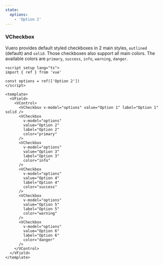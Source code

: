 ```yaml
---
state:
  options:
    - 'Option 2'
---
```


### VCheckbox

Vuero provides default styled checkboxes in 2 main styles, `outlined` (default)
and `solid`. Those checkboxes also support all main colors.
The available colors are `primary`, `success`, `info`,
`warning`, `danger`.

<!--code-->

```vue
<script setup lang="ts">
import { ref } from 'vue'

const options = ref(['Option 2'])
</script>

<template>
  <VField>
    <VControl>
      <VCheckbox v-model="options" value="Option 1" label="Option 1" solid />
      <VCheckbox
        v-model="options"
        value="Option 2"
        label="Option 2"
        color="primary"
      />
      <VCheckbox
        v-model="options"
        value="Option 3"
        label="Option 3"
        color="info"
      />
      <VCheckbox
        v-model="options"
        value="Option 4"
        label="Option 4"
        color="success"
      />
      <VCheckbox
        v-model="options"
        value="Option 5"
        label="Option 5"
        color="warning"
      />
      <VCheckbox
        v-model="options"
        value="Option 6"
        label="Option 6"
        color="danger"
      />
    </VControl>
  </VField>
</template>
```

<!--/code-->

<!--example-->

<VField>
  <VControl>
    <VCheckbox
      v-model="frontmatter.state.options"
      value="Option 1"
      label="Option 1"
    />
    <VCheckbox
      v-model="frontmatter.state.options"
      value="Option 2"
      label="Option 2"
      color="primary"
    />
    <VCheckbox
      v-model="frontmatter.state.options"
      value="Option 3"
      label="Option 3"
      color="info"
    />
    <VCheckbox
      v-model="frontmatter.state.options"
      value="Option 4"
      label="Option 4"
      color="success"
    />
    <VCheckbox
      v-model="frontmatter.state.options"
      value="Option 5"
      label="Option 5"
      color="warning"
    />
    <VCheckbox
      v-model="frontmatter.state.options"
      value="Option 6"
      label="Option 6"
      color="danger"
    />
  </VControl>
</VField>

<!--/example-->
